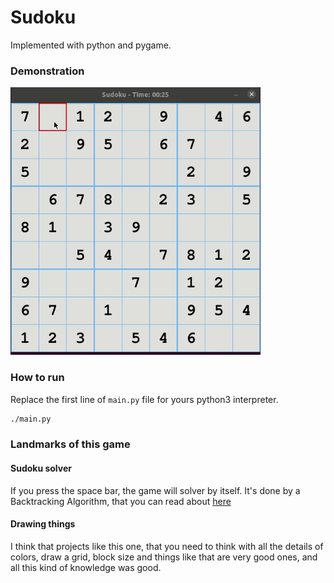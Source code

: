 # Sudoku

Implemented with python and pygame.

### Demonstration

<img src="demo.gif" width="400">

### How to run

Replace the first line of ```main.py``` file for yours python3 interpreter.

```bash
./main.py
```

### Landmarks of this game

#### Sudoku solver

If you press the space bar, the game will solver by itself. It's done by a Backtracking Algorithm, that you can read about [here](https://www.geeksforgeeks.org/sudoku-backtracking-7/)

#### Drawing things

I think that projects like this one, that you need to think with all the details of colors, draw a grid, block size and things like that are very good ones, and all this kind of knowledge was good.